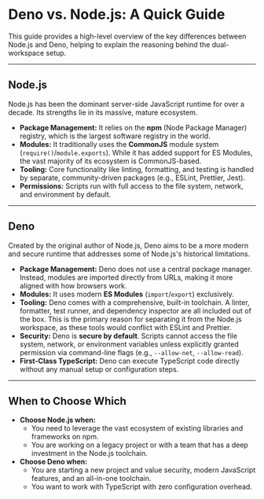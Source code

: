 # Deno vs. Node.js: A Quick Guide

This guide provides a high-level overview of the key differences between Node.js and Deno, helping to explain the reasoning behind the dual-workspace setup.

---

## Node.js

Node.js has been the dominant server-side JavaScript runtime for over a decade. Its strengths lie in its massive, mature ecosystem.

*   **Package Management:** It relies on the **npm** (Node Package Manager) registry, which is the largest software registry in the world.
*   **Modules:** It traditionally uses the **CommonJS** module system (`require()`/`module.exports`). While it has added support for ES Modules, the vast majority of its ecosystem is CommonJS-based.
*   **Tooling:** Core functionality like linting, formatting, and testing is handled by separate, community-driven packages (e.g., ESLint, Prettier, Jest).
*   **Permissions:** Scripts run with full access to the file system, network, and environment by default.

---

## Deno

Created by the original author of Node.js, Deno aims to be a more modern and secure runtime that addresses some of Node.js's historical limitations.

*   **Package Management:** Deno does not use a central package manager. Instead, modules are imported directly from URLs, making it more aligned with how browsers work.
*   **Modules:** It uses modern **ES Modules** (`import`/`export`) exclusively.
*   **Tooling:** Deno comes with a comprehensive, built-in toolchain. A linter, formatter, test runner, and dependency inspector are all included out of the box. This is the primary reason for separating it from the Node.js workspace, as these tools would conflict with ESLint and Prettier.
*   **Security:** Deno is **secure by default**. Scripts cannot access the file system, network, or environment variables unless explicitly granted permission via command-line flags (e.g., `--allow-net`, `--allow-read`).
*   **First-Class TypeScript:** Deno can execute TypeScript code directly without any manual setup or configuration steps.

---

## When to Choose Which

*   **Choose Node.js when:**
    *   You need to leverage the vast ecosystem of existing libraries and frameworks on npm.
    *   You are working on a legacy project or with a team that has a deep investment in the Node.js toolchain.
*   **Choose Deno when:**
    *   You are starting a new project and value security, modern JavaScript features, and an all-in-one toolchain.
    *   You want to work with TypeScript with zero configuration overhead.